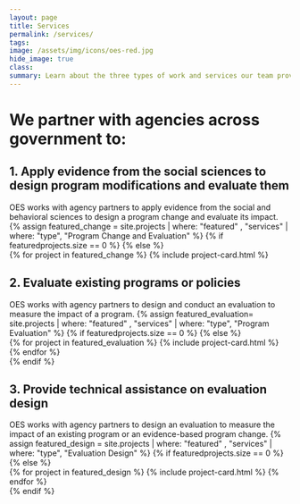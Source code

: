 ```yaml
---
layout: page
title: Services
permalink: /services/
tags: 
image: /assets/img/icons/oes-red.jpg
hide_image: true
class:
summary: Learn about the three types of work and services our team provides.
---
```


<h1>We partner with agencies across government to:</h1>
<h2>1. Apply evidence from the social sciences to design program modifications and evaluate them </h2>
OES works with agency partners to apply evidence from the social and behavioral sciences to design a program change and evaluate its impact. 
{% assign featured_change = site.projects | where: "featured" , "services" | where: "type", "Program Change and Evaluation" %}
{% if featuredprojects.size == 0 %}
{% else %}
  <section class="usa-section featured bg-white">
      <div class="grid-row grid-gap-sm">
        {% for project in featured_change %}
          {% include project-card.html %}
    </div>
</section>

<h2>2. Evaluate existing programs or policies</h2>
OES works with agency partners to design and conduct an evaluation to measure the impact of a program.
{% assign featured_evaluation= site.projects | where: "featured" , "services" | where: "type", "Program Evaluation" %}
{% if featuredprojects.size == 0 %}
{% else %}
  <section class="usa-section featured bg-white">
      <div class="grid-row grid-gap-sm">
        {% for project in featured_evaluation %}
          {% include project-card.html %}
        {% endfor %}
      </div>
  </section>
{% endif %}

<h2>3. Provide technical assistance on evaluation design</h2>
OES works with agency partners to design an evaluation to measure the impact of an existing program or an evidence-based program change.
{% assign featured_design = site.projects | where: "featured" , "services" | where: "type", "Evaluation Design" %}
{% if featuredprojects.size == 0 %}
{% else %}
  <section class="usa-section featured bg-white">
      <div class="grid-row grid-gap-sm">
        {% for project in featured_design %}
          {% include project-card.html %}
        {% endfor %}
      </div>
  </section>
{% endif %}



